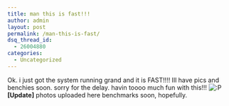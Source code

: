 ```yaml
---
title: man this is fast!!!
author: admin
layout: post
permalink: /man-this-is-fast/
dsq_thread_id:
  - 26004880
categories:
  - Uncategorized
---
```

Ok. i just got the system running grand and it is FAST!!!! Ill have pics and benchies soon. sorry for the delay. havin toooo much fun with this!!! <img src="http://blog.lotas-smartman.net/wp-includes/images/smilies/icon_razz.gif" alt=":P" class="wp-smiley" /> **[Update]** photos uploaded here<a /> benchmarks soon, hopefully.</p>
